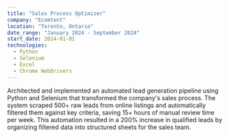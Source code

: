 ```yaml
---
title: "Sales Process Optimizer"
company: "Ecomtent"
location: "Toronto, Ontario"
date_range: "January 2024 - September 2024"
start_date: 2024-01-01
technologies:
  - Python
  - Selenium
  - Excel
  - Chrome WebDrivers
---
```


Architected and implemented an automated lead generation pipeline using Python and Selenium that transformed the company's sales process. The system scraped 500+ raw leads from online listings and automatically filtered them against key criteria, saving 15+ hours of manual review time per week. This automation resulted in a 200% increase in qualified leads by organizing filtered data into structured sheets for the sales team.
